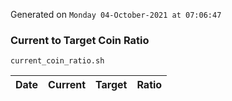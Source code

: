 Generated on `Monday 04-October-2021 at 07:06:47`

### Current to Target Coin Ratio
`current_coin_ratio.sh`

Date|Current|Target|Ratio
---|---|---|---
